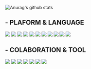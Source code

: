 ![Anurag's github stats](https://github-readme-stats.vercel.app/api?username=DeveloperChoi90&show_icons=true&theme=synthwave)

## - PLAFORM & LANGUAGE
<img src = "https://img.shields.io/badge/SPRING BOOT-green?style=flat-square&logo=Spring Boot&logoColor=6DB33F"/> <img src = "https://img.shields.io/badge/SPRING SECURITY-green?style=flat-square&logo=Spring Security&logoColor=6DB33F"/> <img src = "https://img.shields.io/badge/FLASK-inactive?style=flat-square&logo=Flask&logoColor=000000"/> <img src = "https://img.shields.io/badge/PYTHON-blue?style=flat-square&logo=Python&logoColor=3776AB"/> <img src = "https://img.shields.io/badge/MYSQL-9cf?style=flat-square&logo=MySQL&logoColor=4479A1"/> <img src = "https://img.shields.io/badge/MariaDB-informational?style=flat-square&logo=MariaDB&logoColor=003545"/> <img src = "https://img.shields.io/badge/MONGODB-green?style=flat-square&logo=MongoDB&logoColor=47A248"/> <img src = "https://img.shields.io/badge/APATCH TOMCAT-yellow?style=flat-square&logo=Apache Tomcat&logoColor=F8DC75"/> <img src = "https://img.shields.io/badge/AMAZON EC2-critical?style=flat-square&logo=Amazon EC2&logoColor=FF9900"/> <img src = "https://img.shields.io/badge/AMAZON S3-success?style=flat-square&logo=Amazon S3&logoColor=569A31"/> <img src = "https://img.shields.io/badge/AMAZON RDS-informational?style=flat-square&logo=Amazon RDS&logoColor=527FFF"/>

## - COLABORATION & TOOL
<img src = "https://img.shields.io/badge/INTELLIJ IDEA-informational?style=flat-square&logo=IntelliJ IDEA&logoColor=000000"/> <img src = "https://img.shields.io/badge/GIT-red?style=flat-square&logo=Git&logoColor=F05032"/> <img src = "https://img.shields.io/badge/GITHUB-black?style=flat-square&logo=GitHub&logoColor=181717"/> <img src = "https://img.shields.io/badge/GIT BOOK-blue?style=flat-square&logo=GitBook&logoColor=3884FF"/> <img src = "https://img.shields.io/badge/NOTION-yellowgreen?style=flat-square&logo=Notion&logoColor=000000"/> <img src = "https://img.shields.io/badge/SLACK-purple?style=flat-square&logo=Slack&logoColor=4A154B"/> <img src = "https://img.shields.io/badge/FIGMA-red?style=flat-square&logo=Figma&logoColor=F24E1E"/>

<!--
**DeveloperChoi90/DeveloperChoi90** is a ✨ _special_ ✨ repository because its `README.md` (this file) appears on your GitHub profile.

Here are some ideas to get you started:

- 🔭 I’m currently working on ...
- 🌱 I’m currently learning ...
- 👯 I’m looking to collaborate on ...
- 🤔 I’m looking for help with ...
- 💬 Ask me about ...
- 📫 How to reach me: ...
- 😄 Pronouns: ...
- ⚡ Fun fact: ...
-->
